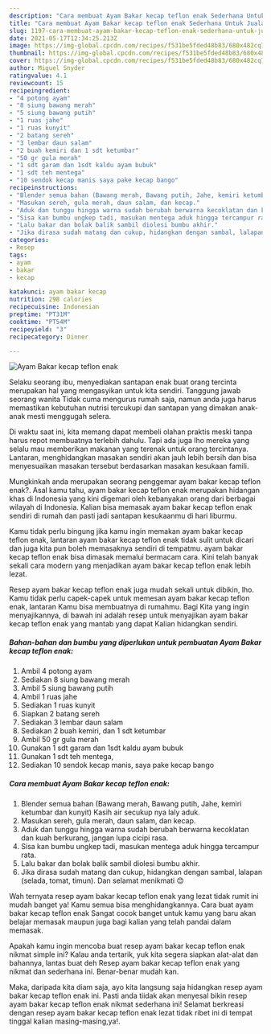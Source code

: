 ```yaml
---
description: "Cara membuat Ayam Bakar kecap teflon enak Sederhana Untuk Jualan"
title: "Cara membuat Ayam Bakar kecap teflon enak Sederhana Untuk Jualan"
slug: 1197-cara-membuat-ayam-bakar-kecap-teflon-enak-sederhana-untuk-jualan
date: 2021-05-17T12:34:25.213Z
image: https://img-global.cpcdn.com/recipes/f531be5fded48b83/680x482cq70/ayam-bakar-kecap-teflon-enak-foto-resep-utama.jpg
thumbnail: https://img-global.cpcdn.com/recipes/f531be5fded48b83/680x482cq70/ayam-bakar-kecap-teflon-enak-foto-resep-utama.jpg
cover: https://img-global.cpcdn.com/recipes/f531be5fded48b83/680x482cq70/ayam-bakar-kecap-teflon-enak-foto-resep-utama.jpg
author: Miguel Snyder
ratingvalue: 4.1
reviewcount: 15
recipeingredient:
- "4 potong ayam"
- "8 siung bawang merah"
- "5 siung bawang putih"
- "1 ruas jahe"
- "1 ruas kunyit"
- "2 batang sereh"
- "3 lembar daun salam"
- "2 buah kemiri dan 1 sdt ketumbar"
- "50 gr gula merah"
- "1 sdt garam dan 1sdt kaldu ayam bubuk"
- "1 sdt teh mentega"
- "10 sendok kecap manis saya pake kecap bango"
recipeinstructions:
- "Blender semua bahan (Bawang merah, Bawang putih, Jahe, kemiri ketumbar dan kunyit) Kasih air secukup nya laly aduk."
- "Masukan sereh, gula merah, daun salam, dan kecap."
- "Aduk dan tunggu hingga warna sudah berubah berwarna kecoklatan dan kuah berkurang, jangan lupa cicipi rasa."
- "Sisa kan bumbu ungkep tadi, masukan mentega aduk hingga tercampur rata."
- "Lalu bakar dan bolak balik sambil diolesi bumbu akhir."
- "Jika dirasa sudah matang dan cukup, hidangkan dengan sambal, lalapan (selada, tomat, timun). Dan selamat menikmati 😊"
categories:
- Resep
tags:
- ayam
- bakar
- kecap

katakunci: ayam bakar kecap 
nutrition: 298 calories
recipecuisine: Indonesian
preptime: "PT31M"
cooktime: "PT54M"
recipeyield: "3"
recipecategory: Dinner

---
```



![Ayam Bakar kecap teflon enak](https://img-global.cpcdn.com/recipes/f531be5fded48b83/680x482cq70/ayam-bakar-kecap-teflon-enak-foto-resep-utama.jpg)

Selaku seorang ibu, menyediakan santapan enak buat orang tercinta merupakan hal yang mengasyikan untuk kita sendiri. Tanggung jawab seorang  wanita Tidak cuma mengurus rumah saja, namun anda juga harus memastikan kebutuhan nutrisi tercukupi dan santapan yang dimakan anak-anak mesti menggugah selera.

Di waktu  saat ini, kita memang dapat membeli olahan praktis meski tanpa harus repot membuatnya terlebih dahulu. Tapi ada juga lho mereka yang selalu mau memberikan makanan yang terenak untuk orang tercintanya. Lantaran, menghidangkan masakan sendiri akan jauh lebih bersih dan bisa menyesuaikan masakan tersebut berdasarkan masakan kesukaan famili. 



Mungkinkah anda merupakan seorang penggemar ayam bakar kecap teflon enak?. Asal kamu tahu, ayam bakar kecap teflon enak merupakan hidangan khas di Indonesia yang kini digemari oleh kebanyakan orang dari berbagai wilayah di Indonesia. Kalian bisa memasak ayam bakar kecap teflon enak sendiri di rumah dan pasti jadi santapan kesukaanmu di hari liburmu.

Kamu tidak perlu bingung jika kamu ingin memakan ayam bakar kecap teflon enak, lantaran ayam bakar kecap teflon enak tidak sulit untuk dicari dan juga kita pun boleh memasaknya sendiri di tempatmu. ayam bakar kecap teflon enak bisa dimasak memalui bermacam cara. Kini telah banyak sekali cara modern yang menjadikan ayam bakar kecap teflon enak lebih lezat.

Resep ayam bakar kecap teflon enak juga mudah sekali untuk dibikin, lho. Kamu tidak perlu capek-capek untuk memesan ayam bakar kecap teflon enak, lantaran Kamu bisa membuatnya di rumahmu. Bagi Kita yang ingin menyajikannya, di bawah ini adalah resep untuk menyajikan ayam bakar kecap teflon enak yang mantab yang dapat Kalian hidangkan sendiri.

<!--inarticleads1-->

##### Bahan-bahan dan bumbu yang diperlukan untuk pembuatan Ayam Bakar kecap teflon enak:

1. Ambil 4 potong ayam
1. Sediakan 8 siung bawang merah
1. Ambil 5 siung bawang putih
1. Ambil 1 ruas jahe
1. Sediakan 1 ruas kunyit
1. Siapkan 2 batang sereh
1. Sediakan 3 lembar daun salam
1. Sediakan 2 buah kemiri, dan 1 sdt ketumbar
1. Ambil 50 gr gula merah
1. Gunakan 1 sdt garam dan 1sdt kaldu ayam bubuk
1. Gunakan 1 sdt teh mentega,
1. Sediakan 10 sendok kecap manis, saya pake kecap bango




<!--inarticleads2-->

##### Cara membuat Ayam Bakar kecap teflon enak:

1. Blender semua bahan (Bawang merah, Bawang putih, Jahe, kemiri ketumbar dan kunyit) Kasih air secukup nya laly aduk.
1. Masukan sereh, gula merah, daun salam, dan kecap.
1. Aduk dan tunggu hingga warna sudah berubah berwarna kecoklatan dan kuah berkurang, jangan lupa cicipi rasa.
1. Sisa kan bumbu ungkep tadi, masukan mentega aduk hingga tercampur rata.
1. Lalu bakar dan bolak balik sambil diolesi bumbu akhir.
1. Jika dirasa sudah matang dan cukup, hidangkan dengan sambal, lalapan (selada, tomat, timun). Dan selamat menikmati 😊




Wah ternyata resep ayam bakar kecap teflon enak yang lezat tidak rumit ini mudah banget ya! Kamu semua bisa menghidangkannya. Cara buat ayam bakar kecap teflon enak Sangat cocok banget untuk kamu yang baru akan belajar memasak maupun juga bagi kalian yang telah pandai dalam memasak.

Apakah kamu ingin mencoba buat resep ayam bakar kecap teflon enak nikmat simple ini? Kalau anda tertarik, yuk kita segera siapkan alat-alat dan bahannya, lantas buat deh Resep ayam bakar kecap teflon enak yang nikmat dan sederhana ini. Benar-benar mudah kan. 

Maka, daripada kita diam saja, ayo kita langsung saja hidangkan resep ayam bakar kecap teflon enak ini. Pasti anda tiidak akan menyesal bikin resep ayam bakar kecap teflon enak nikmat sederhana ini! Selamat berkreasi dengan resep ayam bakar kecap teflon enak lezat tidak ribet ini di tempat tinggal kalian masing-masing,ya!.

